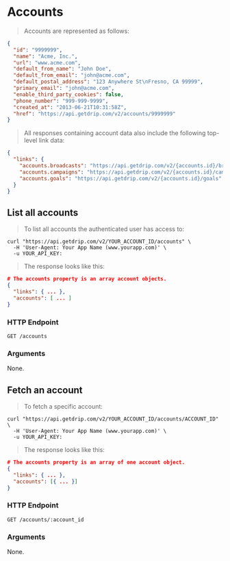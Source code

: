 # Accounts

> Accounts are represented as follows:

```json
{
  "id": "9999999",
  "name": "Acme, Inc.",
  "url": "www.acme.com",
  "default_from_name": "John Doe",
  "default_from_email": "john@acme.com",
  "default_postal_address": "123 Anywhere St\nFresno, CA 99999",
  "primary_email": "john@acme.com",
  "enable_third_party_cookies": false,
  "phone_number": "999-999-9999",
  "created_at": "2013-06-21T10:31:58Z",
  "href": "https://api.getdrip.com/v2/accounts/9999999"
}
```

> All responses containing account data also include the following top-level link data:

```json
{
  "links": {
    "accounts.broadcasts": "https://api.getdrip.com/v2/{accounts.id}/broadcasts",
    "accounts.campaigns": "https://api.getdrip.com/v2/{accounts.id}/campaigns",
    "accounts.goals": "https://api.getdrip.com/v2/{accounts.id}/goals"
  }
}
```

## List all accounts

> To list all accounts the authenticated user has access to:

```shell
curl "https://api.getdrip.com/v2/YOUR_ACCOUNT_ID/accounts" \
  -H 'User-Agent: Your App Name (www.yourapp.com)' \
  -u YOUR_API_KEY:
```

> The response looks like this:

```json
# The accounts property is an array account objects.
{
  "links": { ... },
  "accounts": [ ... ]
}
```

### HTTP Endpoint

`GET /accounts`

### Arguments

None.

## Fetch an account

> To fetch a specific account:

```shell
curl "https://api.getdrip.com/v2/YOUR_ACCOUNT_ID/accounts/ACCOUNT_ID" \
  -H 'User-Agent: Your App Name (www.yourapp.com)' \
  -u YOUR_API_KEY:
```

> The response looks like this:

```json
# The accounts property is an array of one account object.
{
  "links": { ... },
  "accounts": [{ ... }]
}
```

### HTTP Endpoint

`GET /accounts/:account_id`

### Arguments

None.
